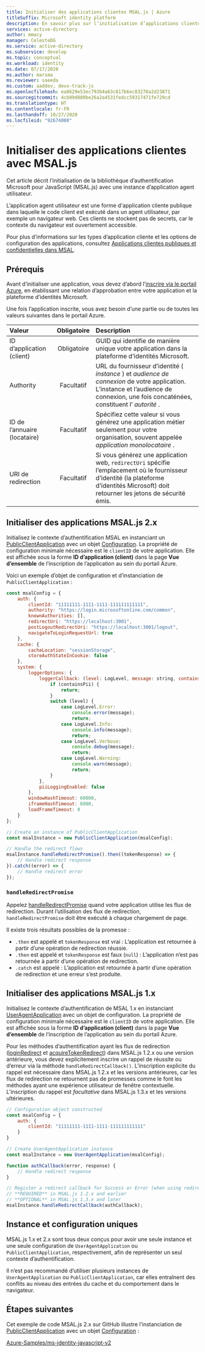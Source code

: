 ```yaml
---
title: Initialiser des applications clientes MSAL.js | Azure
titleSuffix: Microsoft identity platform
description: En savoir plus sur l’initialisation d’applications clientes à l’aide de la bibliothèque d’authentification Microsoft pour JavaScript (MSAL.js).
services: active-directory
author: mmacy
manager: CelesteDG
ms.service: active-directory
ms.subservice: develop
ms.topic: conceptual
ms.workload: identity
ms.date: 07/17/2020
ms.author: marsma
ms.reviewer: saeeda
ms.custom: aaddev, devx-track-js
ms.openlocfilehash: ea8629e53ec793b4a63c817b6ec83278a2d23871
ms.sourcegitcommit: 4cb89d880be26a2a4531fedcc59317471fe729cd
ms.translationtype: HT
ms.contentlocale: fr-FR
ms.lasthandoff: 10/27/2020
ms.locfileid: "92674080"
---
```

# <a name="initialize-client-applications-using-msaljs"></a>Initialiser des applications clientes avec MSAL.js

Cet article décrit l’initialisation de la bibliothèque d’authentification Microsoft pour JavaScript (MSAL.js) avec une instance d’application agent utilisateur.

L’application agent utilisateur est une forme d'application cliente publique dans laquelle le code client est exécuté dans un agent utilisateur, par exemple un navigateur web. Ces clients ne stockent pas de secrets, car le contexte du navigateur est ouvertement accessible.

Pour plus d’informations sur les types d’application cliente et les options de configuration des applications, consultez [Applications clientes publiques et confidentielles dans MSAL](msal-client-applications.md).

## <a name="prerequisites"></a>Prérequis

Avant d’initialiser une application, vous devez d’abord l’[inscrire via le portail Azure](scenario-spa-app-registration.md), en établissant une relation d’approbation entre votre application et la plateforme d’identités Microsoft.

Une fois l’application inscrite, vous avez besoin d’une partie ou de toutes les valeurs suivantes dans le portail Azure.

| Valeur | Obligatoire | Description |
|:----- | :------: | :---------- |
| ID d’application (client) | Obligatoire | GUID qui identifie de manière unique votre application dans la plateforme d’identités Microsoft. |
| Authority | Facultatif | URL du fournisseur d’identité ( *instance* ) et *audience de connexion* de votre application. L’instance et l’audience de connexion, une fois concaténées, constituent l’ *autorité* . |
| ID de l’annuaire (locataire) | Facultatif | Spécifiez cette valeur si vous générez une application métier seulement pour votre organisation, souvent appelée *application monolocataire* . |
| URI de redirection | Facultatif | Si vous générez une application web, `redirectUri` spécifie l’emplacement où le fournisseur d’identité (la plateforme d’identités Microsoft) doit retourner les jetons de sécurité émis. |

## <a name="initialize-msaljs-2x-apps"></a>Initialiser des applications MSAL.js 2.x

Initialisez le contexte d’authentification MSAL en instanciant un [PublicClientApplication][msal-js-publicclientapplication] avec un objet [Configuration][msal-js-configuration]. La propriété de configuration minimale nécessaire est le `clientID` de votre application. Elle est affichée sous la forme **ID d’application (client)** dans la page **Vue d’ensemble** de l’inscription de l’application au sein du portail Azure.

Voici un exemple d’objet de configuration et d’instanciation de `PublicClientApplication` :

```javascript
const msalConfig = {
    auth: {
        clientId: "11111111-1111-1111-111111111111",
        authority: "https://login.microsoftonline.com/common",
        knownAuthorities: [],
        redirectUri: "https://localhost:3001",
        postLogoutRedirectUri: "https://localhost:3001/logout",
        navigateToLoginRequestUrl: true
    },
    cache: {
        cacheLocation: "sessionStorage",
        storeAuthStateInCookie: false
    },
    system: {
        loggerOptions: {
            loggerCallback: (level: LogLevel, message: string, containsPii: boolean): void => {
                if (containsPii) {
                    return;
                }
                switch (level) {
                    case LogLevel.Error:
                        console.error(message);
                        return;
                    case LogLevel.Info:
                        console.info(message);
                        return;
                    case LogLevel.Verbose:
                        console.debug(message);
                        return;
                    case LogLevel.Warning:
                        console.warn(message);
                        return;
                }
            },
            piiLoggingEnabled: false
        },
        windowHashTimeout: 60000,
        iframeHashTimeout: 6000,
        loadFrameTimeout: 0
    }
};

// Create an instance of PublicClientApplication
const msalInstance = new PublicClientApplication(msalConfig);

// Handle the redirect flows
msalInstance.handleRedirectPromise().then((tokenResponse) => {
    // Handle redirect response
}).catch((error) => {
    // Handle redirect error
});
```

### `handleRedirectPromise`

Appelez [handleRedirectPromise][msal-js-handleredirectpromise] quand votre application utilise les flux de redirection. Durant l’utilisation des flux de redirection, `handleRedirectPromise` doit être exécuté à chaque chargement de page.

Il existe trois résultats possibles de la promesse :

- `.then` est appelé et `tokenResponse` est vrai : L’application est retournée à partir d’une opération de redirection réussie.
- `.then` est appelé et `tokenResponse` est faux (`null`) : L’application n’est pas retournée à partir d’une opération de redirection.
- `.catch` est appelé : L’application est retournée à partir d’une opération de redirection et une erreur s’est produite.

## <a name="initialize-msaljs-1x-apps"></a>Initialiser des applications MSAL.js 1.x

Initialisez le contexte d’authentification de MSAL 1.x en instanciant [UserAgentApplication][msal-js-useragentapplication] avec un objet de configuration. La propriété de configuration minimale nécessaire est le `clientID` de votre application. Elle est affichée sous la forme **ID d’application (client)** dans la page **Vue d’ensemble** de l’inscription de l’application au sein du portail Azure.

Pour les méthodes d’authentification ayant les flux de redirection ([loginRedirect][msal-js-loginredirect] et [acquireTokenRedirect][msal-js-acquiretokenredirect]) dans MSAL.js 1.2.x ou une version antérieure, vous devez explicitement inscrire un rappel de réussite ou d’erreur via la méthode `handleRedirectCallback()`. L’inscription explicite du rappel est nécessaire dans MSAL.js 1.2.x et les versions antérieures, car les flux de redirection ne retournent pas de promesses comme le font les méthodes ayant une expérience utilisateur de fenêtre contextuelle. L’inscription du rappel est *facultative* dans MSAL.js 1.3.x et les versions ultérieures.

```javascript
// Configuration object constructed
const msalConfig = {
    auth: {
        clientId: "11111111-1111-1111-111111111111"
    }
}

// Create UserAgentApplication instance
const msalInstance = new UserAgentApplication(msalConfig);

function authCallback(error, response) {
    // Handle redirect response
}

// Register a redirect callback for Success or Error (when using redirect methods)
// **REQUIRED** in MSAL.js 1.2.x and earlier
// **OPTIONAL** in MSAL.js 1.3.x and later
msalInstance.handleRedirectCallback(authCallback);
```

## <a name="single-instance-and-configuration"></a>Instance et configuration uniques

MSAL.js 1.x et 2.x sont tous deux conçus pour avoir une seule instance et une seule configuration de `UserAgentApplication` ou `PublicClientApplication`, respectivement, afin de représenter un seul contexte d’authentification.

Il n’est pas recommandé d’utiliser plusieurs instances de `UserAgentApplication` ou `PublicClientApplication`, car elles entraînent des conflits au niveau des entrées du cache et du comportement dans le navigateur.

## <a name="next-steps"></a>Étapes suivantes

Cet exemple de code MSAL.js 2.x sur GitHub illustre l’instanciation de [PublicClientApplication][msal-js-publicclientapplication] avec un objet [Configuration][msal-js-configuration] :

[Azure-Samples/ms-identity-javascript-v2](https://github.com/Azure-Samples/ms-identity-javascript-v2)

<!-- LINKS - External -->
[msal-browser]: https://azuread.github.io/microsoft-authentication-library-for-js/ref/msal-browser/
[msal-core]: https://azuread.github.io/microsoft-authentication-library-for-js/ref/msal-core/
[msal-js-acquiretokenredirect]: https://azuread.github.io/microsoft-authentication-library-for-js/ref/msal-core/classes/_useragentapplication_.useragentapplication.html#acquiretokenredirect
[msal-js-configuration]: https://azuread.github.io/microsoft-authentication-library-for-js/ref/msal-core/modules/_configuration_.html
[msal-js-handleredirectpromise]: https://azuread.github.io/microsoft-authentication-library-for-js/ref/msal-browser/classes/_src_app_publicclientapplication_.publicclientapplication.html#handleredirectpromise
[msal-js-loginredirect]: https://azuread.github.io/microsoft-authentication-library-for-js/ref/msal-core/classes/_useragentapplication_.useragentapplication.html#loginredirect
[msal-js-publicclientapplication]: https://azuread.github.io/microsoft-authentication-library-for-js/ref/msal-browser/classes/_src_app_publicclientapplication_.publicclientapplication.html
[msal-js-useragentapplication]: https://azuread.github.io/microsoft-authentication-library-for-js/ref/msal-core/modules/_useragentapplication_.html
